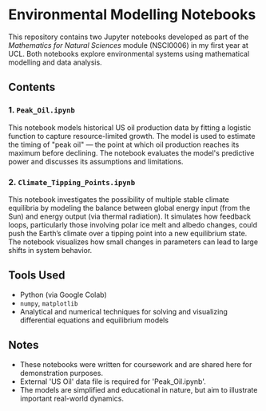 # Environmental Modelling Notebooks

This repository contains two Jupyter notebooks developed as part of the *Mathematics for Natural Sciences* module (NSCI0006) in my first year at UCL. Both notebooks explore environmental systems using mathematical modelling and data analysis.

## Contents

### 1. `Peak_Oil.ipynb`
This notebook models historical US oil production data by fitting a logistic function to capture resource-limited growth. The model is used to estimate the timing of "peak oil" — the point at which oil production reaches its maximum before declining. The notebook evaluates the model's predictive power and discusses its assumptions and limitations.

### 2. `Climate_Tipping_Points.ipynb`
This notebook investigates the possibility of multiple stable climate equilibria by modeling the balance between global energy input (from the Sun) and energy output (via thermal radiation). It simulates how feedback loops, particularly those involving polar ice melt and albedo changes, could push the Earth’s climate over a tipping point into a new equilibrium state. The notebook visualizes how small changes in parameters can lead to large shifts in system behavior.

## Tools Used
- Python (via Google Colab)
- `numpy`, `matplotlib`
- Analytical and numerical techniques for solving and visualizing differential equations and equilibrium models

## Notes
- These notebooks were written for coursework and are shared here for demonstration purposes.
- External 'US Oil' data file is required for 'Peak_Oil.ipynb'.
- The models are simplified and educational in nature, but aim to illustrate important real-world dynamics.
